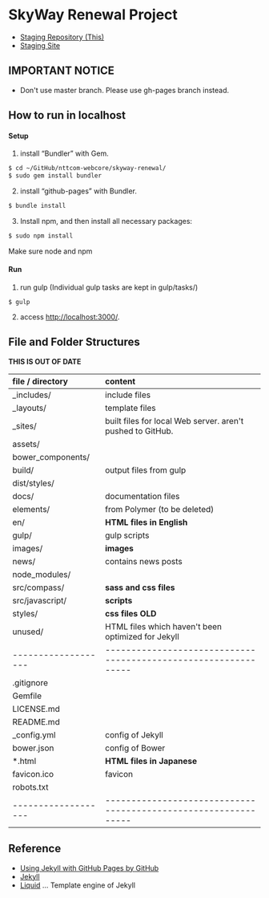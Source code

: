 # SkyWay Renewal Project

- [Staging Repository (This)](https://github.com/nttcom-webcore/skyway-renewal)
- [Staging Site](http://nttcom-webcore.github.io/skyway-renewal/)

## IMPORTANT NOTICE

- Don't use master branch. Please use gh-pages branch instead.

## How to run in localhost

#### Setup

1. install “Bundler” with Gem.
```sh
$ cd ~/GitHub/nttcom-webcore/skyway-renewal/
$ sudo gem install bundler
```
2. install “github-pages” with Bundler.
```sh
$ bundle install
```
3. Install npm, and then install all necessary packages:
```sh
$ sudo npm install
```

Make sure node and npm 


#### Run

1. run gulp (Individual gulp tasks are kept in gulp/tasks/)
```
$ gulp
```
2. access [http://localhost:3000/](http://localhost:3000/).

## File and Folder Structures

**THIS IS OUT OF DATE**

| file / directory  | content                                                       |
|:------------------|:--------------------------------------------------------------|
| _includes/        | include files                                                 |
| _layouts/         | template files                                                |
| _sites/           | built files for local Web server. aren't pushed to GitHub.    |
| assets/           |                                                               |
| bower_components/ |                                                               |
| build/            | output files from gulp                                        |
| dist/styles/      |                                                               |
| docs/             | documentation files                                           |
| elements/         | from Polymer (to be deleted)                                  |
| en/               | __HTML files in English__                                     |
| gulp/             | gulp scripts                                                  |
| images/           | __images__                                                    |
| news/             | contains news posts                                           |
| node_modules/     |                                                               |
| src/compass/      | __sass and css files__                                        |
| src/javascript/   | __scripts__                                                   |
| styles/           | __css files__   **OLD**                                       |
| unused/           | HTML files which haven't been optimized for Jekyll            |
|-------------------|---------------------------------------------------------------|
| .gitignore        |                                                               |
| Gemfile           |                                                               |
| LICENSE.md        |                                                               |
| README.md         |                                                               |
| _config.yml       | config of Jekyll                                              |
| bower.json        | config of Bower                                               |
| *.html            | __HTML files in Japanese__                                    |
| favicon.ico       | favicon                                                       |
| robots.txt        |                                                               |
|-------------------|---------------------------------------------------------------|

## Reference

- [Using Jekyll with GitHub Pages by GitHub](https://help.github.com/articles/using-jekyll-with-pages/)
- [Jekyll](http://jekyllrb.com)
- [Liquid](https://docs.shopify.com/themes/liquid-documentation/basics) … Template engine of Jekyll
